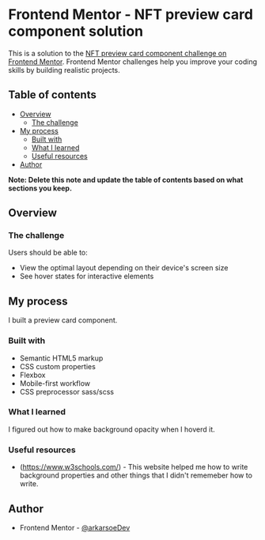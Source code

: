 # Frontend Mentor - NFT preview card component solution

This is a solution to the [NFT preview card component challenge on Frontend Mentor](https://www.frontendmentor.io/challenges/nft-preview-card-component-SbdUL_w0U). Frontend Mentor challenges help you improve your coding skills by building realistic projects. 

## Table of contents

- [Overview](#overview)
  - [The challenge](#the-challenge)
- [My process](#my-process)
  - [Built with](#built-with)
  - [What I learned](#what-i-learned)
  - [Useful resources](#useful-resources)
- [Author](#author)

**Note: Delete this note and update the table of contents based on what sections you keep.**

## Overview

### The challenge

Users should be able to:

- View the optimal layout depending on their device's screen size
- See hover states for interactive elements

## My process

I built a preview card component.

### Built with

- Semantic HTML5 markup
- CSS custom properties
- Flexbox
- Mobile-first workflow
- CSS preprocessor sass/scss

### What I learned

I figured out how to make background opacity when I hoverd it. 

### Useful resources

- (https://www.w3schools.com/) - This website helped me how to write background properties and other things that I didn't rememeber how to write.

## Author

- Frontend Mentor - [@arkarsoeDev](https://www.frontendmentor.io/profile/arkarsoeDev)